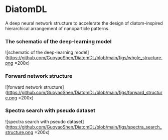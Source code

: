 # DiatomDL
A deep neural network structure to accelerate the design of diatom-inspired hierarchical arrangement of nanoparticle patterns.

### The schematic of the deep-learning model
![schematic of the deep-learning model](https://github.com/GuoyaoShen/DiatomDL/blob/main/figs/whole_structure.png =200x)

### Forward network structure
![forward network structure](https://github.com/GuoyaoShen/DiatomDL/blob/main/figs/forward_structure.png =200x)

### Spectra search with pseudo dataset
![spectra search with pseudo dataset](https://github.com/GuoyaoShen/DiatomDL/blob/main/figs/spectra_search_structure.png =200x)
